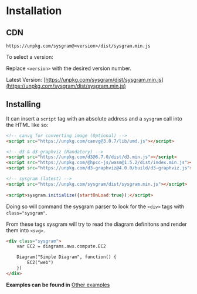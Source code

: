 

# Installation

## CDN

```
https://unpkg.com/sysgram@<version>/dist/sysgram.min.js
```

To select a version:

Replace `<version>` with the desired version number.

Latest Version: [https://unpkg.com/sysgram/dist/sysgram.min.js](https://unpkg.com/sysgram/dist/sysgram.min.js)

## Installing

It can insert a `script` tag with an absolute address and a `sysgram` call into the HTML like so:

```html
<!-- canvg for converting image (Optional) -->
<script src="https://unpkg.com/canvg@3.0.7/lib/umd.js"></script> 

<!-- d3 & d3-graphviz (Mandatory) -->
<script src="https://unpkg.com/d3@6.7.0/dist/d3.min.js"></script>
<script src="https://unpkg.com/@hpcc-js/wasm@1.5.2/dist/index.min.js"></script>
<script src="https://unpkg.com/d3-graphviz@4.0.0/build/d3-graphviz.js"></script>

<!-- sysgram (latest) -->
<script src="https://unpkg.com/sysgram/dist/sysgram.min.js"></script>
  
<script>sysgram.initialize({startOnLoad:true});</script>
```

Doing so will command the sysgram parser to look for the `<div>` tags with `class="sysgram"`. 

From these tags sysgram will try to read the diagram definitons and render them into `<svg>`.

```html
<div class="sysgram">
	var EC2 = diagrams.aws.compute.EC2

	Diagram("Simple Diagram", function() {
		EC2("web")
	})
</div>
```

 **Examples can be found in** [Other examples](getting-started/examples)



